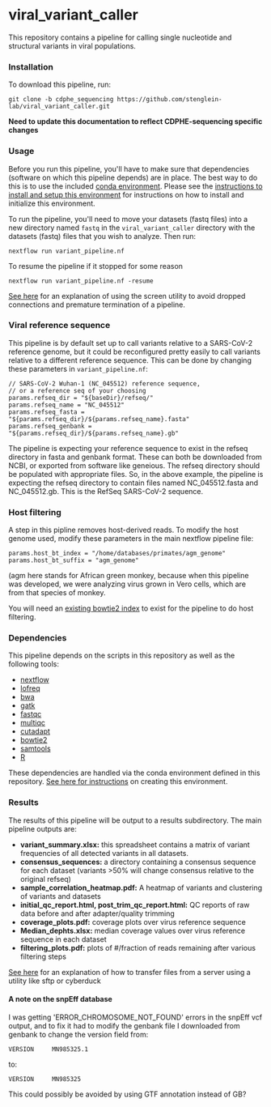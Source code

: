 # viral_variant_caller

This repository contains a pipeline for calling single nucleotide and structural variants in viral populations. 


### Installation

To download this pipeline, run:

```
git clone -b cdphe_sequencing https://github.com/stenglein-lab/viral_variant_caller.git
```

**Need to update this documentation to reflect CDPHE-sequencing specific changes**


### Usage



Before you run this pipeline, you'll have to make sure that dependencies (software on which this pipeline depends) are in place.  The best way to do this is to use the included [conda environment](./environment_setup/variant_conda_environment.yaml).  Please see the [instructions to install and setup this environment](./environment_setup/README.md) for instructions on how to install and initialize this environment.

To run the pipeline, you'll need to move your datasets (fastq files) into a new directory named `fastq` in the `viral_variant_caller` directory with the datasets (fastq) files that you wish to analyze.  Then run:

```
nextflow run variant_pipeline.nf 
```

To resume the pipeline if it stopped for some reason

```
nextflow run variant_pipeline.nf -resume
```

[See here](https://github.com/stenglein-lab/taxonomy_pipeline/blob/master/docs/tutorial.md#section_screen) for an explanation of using the screen utility to avoid dropped connections and premature termination of a pipeline.


### Viral reference sequence

This pipeline is by default set up to call variants relative to a SARS-CoV-2 reference genome, but it could be reconfigured pretty easily to call variants relative to a different reference sequence.  This can be done by changing these parameters in `variant_pipeline.nf`:

```
// SARS-CoV-2 Wuhan-1 (NC_045512) reference sequence, 
// or a reference seq of your choosing                                          
params.refseq_dir = "${baseDir}/refseq/"                                        
params.refseq_name = "NC_045512"                                             
params.refseq_fasta = "${params.refseq_dir}/${params.refseq_name}.fasta"        
params.refseq_genbank = "${params.refseq_dir}/${params.refseq_name}.gb" 
```

The pipeline is expecting your reference sequence to exist in the refseq directory in fasta and genbank format.  These can both be downloaded from NCBI, or exported from software like geneious.  The refseq directory should be populated with appropriate files.  So, in the above example, the pipeline is expecting the refseq directory to contain files named NC_045512.fasta and NC_045512.gb.  This is the RefSeq SARS-CoV-2 sequence.  

### Host filtering

A step in this pipline removes host-derived reads.  To modify the host genome used, modify these parameters in the main nextflow pipeline file:
```
params.host_bt_index = "/home/databases/primates/agm_genome"                    
params.host_bt_suffix = "agm_genome"                                            
```

(agm here stands for African green monkey, because when this pipeline was developed, we were analyzing virus grown in Vero cells, which are from that species of monkey.

You will need an [existing bowtie2 index](http://bowtie-bio.sourceforge.net/bowtie2/manual.shtml#the-bowtie2-build-indexer) to exist for the pipeline to do host filtering.  


### Dependencies

This pipeline depends on the scripts in this repository as well as the following tools:

- [nextflow](https://www.nextflow.io/)
- [lofreq](https://csb5.github.io/lofreq/)
- [bwa](https://github.com/lh3/bwa)
- [gatk](https://gatk.broadinstitute.org/hc/en-us)
- [fastqc](https://www.bioinformatics.babraham.ac.uk/projects/fastqc/)
- [multiqc](https://multiqc.info/)
- [cutadapt](https://cutadapt.readthedocs.io/en/stable/)
- [bowtie2](http://bowtie-bio.sourceforge.net/bowtie2/index.shtml)
- [samtools](http://samtools.github.io/)
- [R](https://www.r-project.org/)

These dependencies are handled via the conda environment defined in this repository.  [See here for instructions](./environment_setup/README.md) on creating this environment. 


### Results

The results of this pipeline will be output to a results subdirectory. The main pipeline outputs are:

- **variant_summary.xlsx:** this spreadsheet contains a matrix of variant frequencies of all detected variants in all datasets. 
- **consensus_sequences:** a directory containing a consensus sequence for each dataset (variants >50% will change consensus relative to the original refseq)
- **sample_correlation_heatmap.pdf:** A heatmap of variants and clustering of variants and datasets
- **initial_qc_report.html, post_trim_qc_report.html:** QC reports of raw data before and after adapter/quality trimming
- **coverage_plots.pdf:** coverage plots over virus reference sequence 
- **Median_dephts.xlsx:** median coverage values over virus reference sequence in each dataset
- **filtering_plots.pdf:** plots of #/fraction of reads remaining after various filtering steps

[See here](https://github.com/stenglein-lab/taxonomy_pipeline/blob/master/docs/tutorial.md#-transferring-files-to-and-from-servers) for an explanation of how to transfer files from a server using a utility like sftp or cyberduck

#### A note on the snpEff database

I was getting 'ERROR_CHROMOSOME_NOT_FOUND' errors in the snpEff vcf output, and to fix it had to modify the genbank file I downloaded from genbank to change the version field from: 
```
VERSION     MN985325.1
```

to:

```
VERSION     MN985325
```

This could possibly be avoided by using GTF annotation instead of GB?

